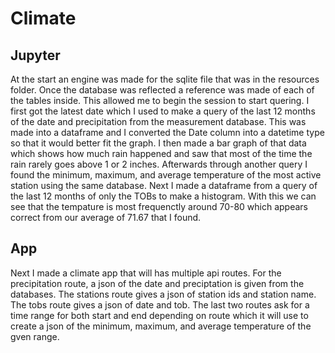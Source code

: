 # Climate
## Jupyter
At the start an engine was made for the sqlite file that was in the resources folder. Once the database was reflected a reference was made of each of the tables inside. This allowed me to begin the session to start quering. I first got the latest date which I used to make a query of the last 12 months of the date and precipitation from the measurement database. This was made into a dataframe and I converted the Date column into a datetime type so that it would better fit the graph. I then made a bar graph of that data which shows how much rain happened and saw that most of the time the rain rarely goes above 1 or 2 inches. Afterwards through another query I found the minimum, maximum, and average temperature of the most active station using the same database. Next I made a dataframe from a query of the last 12 months of only the TOBs to make a histogram. With this we can see that the tempature is most frequenctly around 70-80 which appears correct from our average of 71.67 that I found.
## App
Next I made a climate app that will has multiple api routes. For the precipitation route, a json of the date and preciptation is given from the databases. The stations route gives a json of station ids and station name. The tobs route gives a json of date and tob. The last two routes ask for a time range for both start and end depending on route which it will use to create a json of the minimum, maximum, and average temperature of the gven range.
